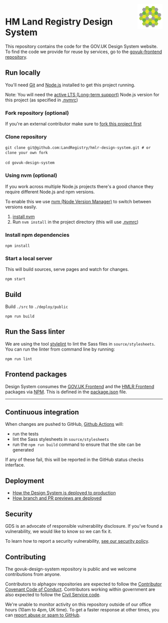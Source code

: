<img src="https://raw.githubusercontent.com/LandRegistry/hmlr-frontend/staging/src/hmlr/assets/images/hmlr_icon.svg" alt="HM Land Registry logo" title="HM Land Registry" align="right" width="80" />

# HM Land Registry Design System

This repository contains the code for the GOV.UK Design System website. To find the code we provide for reuse by services, go to the [govuk-frontend repository](https://github.com/alphagov/govuk-frontend).

## Run locally

You'll need [Git](https://help.github.com/articles/set-up-git/) and [Node.js](https://nodejs.org/en/) installed to get this project running.

Note: You will need the [active LTS (Long-term support)](https://github.com/nodejs/Release#release-schedule) Node.js version for this project (as specified in [.nvmrc](./.nvmrc))

### Fork repository (optional)
If you're an external contributor make sure to [fork this project first](https://help.github.com/articles/fork-a-repo/)

### Clone repository
```
git clone git@github.com:LandRegistry/hmlr-design-system.git # or clone your own fork

cd govuk-design-system
```

### Using nvm (optional)
If you work across multiple Node.js projects there's a good chance they require different Node.js and npm versions.

To enable this we use [nvm (Node Version Manager)](https://github.com/creationix/nvm) to switch between versions easily.

1. [install nvm](https://github.com/creationix/nvm#installation)
2. Run `nvm install` in the project directory (this will use [.nvmrc](./.nvmrc))

### Install npm dependencies
```
npm install
```

### Start a local server
This will build sources, serve pages and watch for changes.
```
npm start
```

## Build
Build `./src` to `./deploy/public`
```
npm run build
```

## Run the Sass linter

We are using the tool [stylelint][stylelint] to lint the Sass files in
`source/stylesheets`. You can run the linter from command line by running:

```
npm run lint
```

[stylelint]: https://github.com/stylelint/stylelint

## Frontend packages

Design System consumes the [GOV.UK Frontend](https://github.com/alphagov/govuk-frontend) and the [HMLR Frontend](https://github.com/LandRegistry/hmlr-frontend) packages via [NPM](https://www.npmjs.com/).
This is defined in the [package.json](package.json) file.

--------------------

## Continuous integration

When changes are pushed to GitHub, [Github Actions][github-actions] will:

- run the tests
- lint the Sass stylesheets in `source/stylesheets`
- run the `npm run build` command to ensure that the site can be generated

If any of these fail, this will be reported in the GitHub status checks
interface.

[github-actions]: https://github.com/LandRegistry/hmlr-design-system/actions

## Deployment

- [How the Design System is deployed to production](docs/deployment/production.md)
- [How branch and PR previews are deployed](docs/deployment/previews.md)

## Security

GDS is an advocate of responsible vulnerability disclosure. If you’ve found a vulnerability, we would like to know so we can fix it.

To learn how to report a security vulnerability, [see our security policy](https://github.com/LandRegistry/hmlr-design-system/security/policy).

## Contributing

The govuk-design-system repository is public and we welcome contributions from anyone.

Contributors to alphagov repositories are expected to follow the [Contributor Covenant Code of Conduct](https://github.com/alphagov/.github/blob/main/CODE_OF_CONDUCT.md#contributor-covenant-code-of-conduct). Contributors working within government are also expected to follow the [Civil Service code](https://www.gov.uk/government/publications/civil-service-code/the-civil-service-code).

We're unable to monitor activity on this repository outside of our office hours (10am to 4pm, UK time). To get a faster response at other times, you can [report abuse or spam to GitHub](https://docs.github.com/en/communities/maintaining-your-safety-on-github/reporting-abuse-or-spam).
